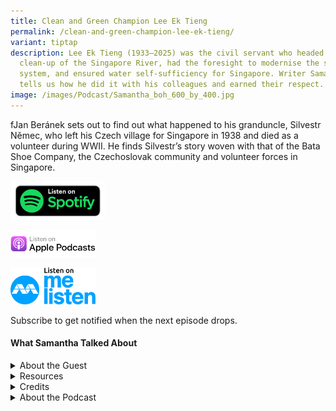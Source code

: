```yaml
---
title: Clean and Green Champion Lee Ek Tieng
permalink: /clean-and-green-champion-lee-ek-tieng/
variant: tiptap
description: Lee Ek Tieng (1933–2025) was the civil servant who headed the
  clean-up of the Singapore River, had the foresight to modernise the sanitation
  system, and ensured water self-sufficiency for Singapore. Writer Samantha Boh
  tells us how he did it with his colleagues and earned their respect.
image: /images/Podcast/Samantha_boh_600_by_400.jpg
---
```

<p>fJan Beránek sets out to find out what happened to his granduncle, Silvestr
Němec, who left his Czech village for Singapore in 1938 and died as a volunteer
during WWII. He finds Silvestr’s story woven with that of the Bata Shoe
Company, the Czechoslovak community and volunteer forces in Singapore.</p>
<p></p><a class="isomer-image-wrapper" href="https://open.spotify.com/show/66PYiIthr1KqQhJ82XH4DN"><img style="width: 30%;" height="auto" width="100%" alt="" src="/images/Podcast/5ece500f123d6d0004ce5f8a.png"></a>
<p></p><a class="isomer-image-wrapper" href="https://podcasts.apple.com/us/podcast/biblioasia/id1688142751"><img style="width: 27%;" height="auto" width="100%" alt="" src="/images/Podcast/Listen_on_apple_podcasts.png"></a>
<p></p>
<p></p><a class="isomer-image-wrapper" href="https://www.melisten.sg/podcast/playlist/BiblioAsia+-2115156"><img style="width: 27%;" height="auto" width="100%" alt="" src="/images/Podcast/Colored.png"></a>
<p></p>
<p></p>
<p>Subscribe to get notified when the next episode drops.</p>
<p></p>
<h4><strong>What Samantha Talked About</strong></h4>
<p></p>
<p></p>
<details class="isomer-details">
<summary>About the Guest</summary>
<div data-type="detailsContent" class="isomer-details-content">
<p>Samantha Boh is a journalist and author who covers the environment and
science. She has written extensively on scientific breakthroughs in biomedical
science, robotics, water resources, recycling, and food wastage over more
than a decade. She is a co-author of <em>The Last Fools</em>, <em>The Price of Being Fair</em> and <em>Lee Ek Tieng: The Green General of Lee Kuan Yew</em>.</p>
<p></p>
</div>
</details>
<details class="isomer-details">
<summary>Resources</summary>
<div data-type="detailsContent" class="isomer-details-content">
<p>Samantha Boh, Pearl Lee and Matthew Gan, <em><a href="https://eservice.nlb.gov.sg/redir/itemdetails?bid=300099607" rel="noopener noreferrer nofollow" target="_blank">Lee Ek Tieng: The Green General of Lee Kuan Yew</a></em> (Singapore:
The Nutgraf Books, 2025).</p>
<p>&nbsp;</p>
<p>Chia Sue-Ann and Peh Shing Huei, eds., <em><a href="https://eservice.nlb.gov.sg/redir/itemdetails?bid=206063623" rel="noopener noreferrer nofollow" target="_blank">The Price of Being Fair: The FairPrice Group Story</a></em> (Singapore:
The Nutgraf Books, 2023).</p>
<p>&nbsp;</p>
<p>Peh Shing Huei, ed., <em><a href="https://eservice.nlb.gov.sg/redir/itemdetails?bid=%20205708349" rel="noopener noreferrer nofollow" target="_blank">The Last Fools: The Eight Immortals of Lee Kuan Yew</a></em> (Singapore:
The Nutgraf Books, 2022).</p>
<p></p>
<p>Jan Beránek, “<a href="https://biblioasia.nlb.gov.sg/people/2025/4/lost-family-silvestr-nemec-war-search-czech-singapore/" rel="noopener nofollow" target="_blank">In Search of Silvestr</a>,” <em>BiblioAsia </em>(April
2025).</p>
</div>
</details>
<details class="isomer-details">
<summary>Credits</summary>
<div data-type="detailsContent" class="isomer-details-content">
<p>This episode of BiblioAsia+ was hosted by Jimmy Yap and produced by Soh
Gek Han. Sound engineering was done by Nookcha Films. The background music
"Di Tanjong Katong" was composed by Ahmad Patek and performed by Chords
Haven. Special thanks to Samantha for coming on the show.</p>
</div>
</details>
<details class="isomer-details">
<summary>About the Podcast</summary>
<div data-type="detailsContent" class="isomer-details-content">
<p>BiblioAsia+ is a podcast about Singapore history by the National Library
Singapore.</p>
</div>
</details>
<p></p>